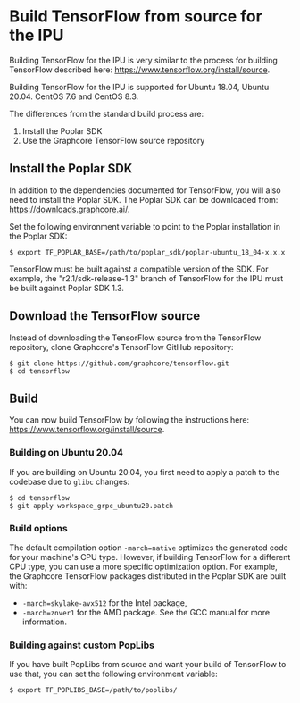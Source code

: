 # Build TensorFlow from source for the IPU

Building TensorFlow for the IPU is very similar to the process for building
TensorFlow described here: <https://www.tensorflow.org/install/source>.

Building TensorFlow for the IPU is supported for Ubuntu 18.04, Ubuntu 20.04. CentOS 7.6 and CentOS 8.3.

The differences from the standard build process are:

1. Install the Poplar SDK
2. Use the Graphcore TensorFlow source repository


## Install the Poplar SDK

In addition to the dependencies documented for TensorFlow, you will also need to
install the Poplar SDK. The Poplar SDK can be downloaded from:
<https://downloads.graphcore.ai/>.

Set the following environment variable to point to the Poplar installation in
the Poplar SDK:

``` {.shell}
$ export TF_POPLAR_BASE=/path/to/poplar_sdk/poplar-ubuntu_18_04-x.x.x
```

TensorFlow must be built against a compatible version of the SDK. For example,
the "r2.1/sdk-release-1.3" branch of TensorFlow for the IPU must be built
against Poplar SDK 1.3.


## Download the TensorFlow source

Instead of downloading the TensorFlow source from the TensorFlow repository,
clone Graphcore's TensorFlow GitHub repository:

``` {.shell}
$ git clone https://github.com/graphcore/tensorflow.git
$ cd tensorflow
```

## Build

You can now build TensorFlow by following the instructions here:
<https://www.tensorflow.org/install/source>.


### Building on Ubuntu 20.04

If you are building on Ubuntu 20.04, you first need to apply a patch to the codebase due to `glibc` changes:

``` {.shell}
$ cd tensorflow
$ git apply workspace_grpc_ubuntu20.patch
```

### Build options

The default compilation option `-march=native` optimizes the generated code for
your machine's CPU type. However, if building TensorFlow for a different CPU
type, you can use a more specific optimization option. For example, the
Graphcore TensorFlow packages distributed in the Poplar SDK are built with:
* `-march=skylake-avx512` for the Intel package,
* `-march=znver1` for the AMD package.
See the GCC manual for more information.

### Building against custom PopLibs

If you have built PopLibs from source and want your build of TensorFlow to use
that, you can set the following environment variable:

``` {.shell}
$ export TF_POPLIBS_BASE=/path/to/poplibs/
```
